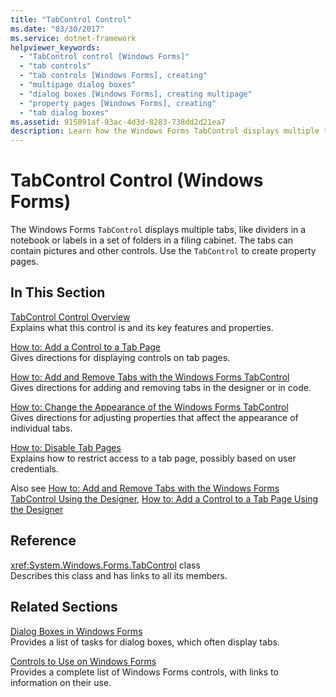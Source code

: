 ```yaml
---
title: "TabControl Control"
ms.date: "03/30/2017"
ms.service: dotnet-framework
helpviewer_keywords: 
  - "TabControl control [Windows Forms]"
  - "tab controls"
  - "tab controls [Windows Forms], creating"
  - "multipage dialog boxes"
  - "dialog boxes [Windows Forms], creating multipage"
  - "property pages [Windows Forms], creating"
  - "tab dialog boxes"
ms.assetid: 915091af-93ac-4d3d-8283-738dd2d21ea7
description: Learn how the Windows Forms TabControl displays multiple tabs and can be used to create property pages.
---
```

# TabControl Control (Windows Forms)

The Windows Forms `TabControl` displays multiple tabs, like dividers in a notebook or labels in a set of folders in a filing cabinet. The tabs can contain pictures and other controls. Use the `TabControl` to create property pages.  
  
## In This Section  

[TabControl Control Overview](tabcontrol-control-overview-windows-forms.md)  
Explains what this control is and its key features and properties.  
  
[How to: Add a Control to a Tab Page](how-to-add-a-control-to-a-tab-page.md)  
Gives directions for displaying controls on tab pages.  
  
[How to: Add and Remove Tabs with the Windows Forms TabControl](how-to-add-and-remove-tabs-with-the-windows-forms-tabcontrol.md)  
Gives directions for adding and removing tabs in the designer or in code.  
  
[How to: Change the Appearance of the Windows Forms TabControl](how-to-change-the-appearance-of-the-windows-forms-tabcontrol.md)  
Gives directions for adjusting properties that affect the appearance of individual tabs.  
  
[How to: Disable Tab Pages](how-to-disable-tab-pages.md)  
Explains how to restrict access to a tab page, possibly based on user credentials.  
  
Also see [How to: Add and Remove Tabs with the Windows Forms TabControl Using the Designer](add-and-remove-tabs-with-wf-tabcontrol-using-the-designer.md), [How to: Add a Control to a Tab Page Using the Designer](how-to-add-a-control-to-a-tab-page-using-the-designer.md)  
  
## Reference  

<xref:System.Windows.Forms.TabControl> class  
Describes this class and has links to all its members.  
  
## Related Sections  

[Dialog Boxes in Windows Forms](../dialog-boxes-in-windows-forms.md)  
Provides a list of tasks for dialog boxes, which often display tabs.  
  
[Controls to Use on Windows Forms](controls-to-use-on-windows-forms.md)  
Provides a complete list of Windows Forms controls, with links to information on their use.
